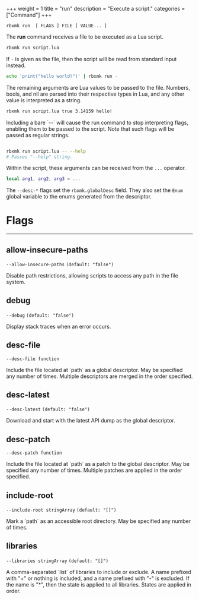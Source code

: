 +++
weight = 1
title = "run"
description = "Execute a script."
categories = ["Command"]
+++

`rbxmk run 	[ FLAGS ] FILE [ VALUE... ]
`

The **run** command receives a file to be executed as a Lua script.

```bash
rbxmk run script.lua
```

If `-` is given as the file, then the script will be read from
standard input instead.

```bash
echo 'print("hello world!")' | rbxmk run -
```

The remaining arguments are Lua values to be passed to the file. Numbers,
bools, and nil are parsed into their respective types in Lua, and any other
value is interpreted as a string.

```bash
rbxmk run script.lua true 3.14159 hello!
```

Including a bare \`--\` will cause the run command to stop interpreting flags,
enabling them to be passed to the script. Note that such flags will be passed as
regular strings.

```bash

rbxmk run script.lua -- --help
# Passes "--help" string.

```

Within the script, these arguments can be received from the `...`
operator.

```lua
local arg1, arg2, arg3 = ...
```

The `--desc-*` flags set the `rbxmk.globalDesc` field.
They also set the `Enum` global variable to the enums generated from
the descriptor.

# Flags

----

## allow-insecure-paths

`--allow-insecure-paths` `(default: "false")`

Disable path restrictions, allowing scripts to access any path in the file
system.

## debug

`--debug` `(default: "false")`

Display stack traces when an error occurs.

## desc-file

`--desc-file function`

Include the file located at \`path\` as a global descriptor. May be specified
any number of times. Multiple descriptors are merged in the order specified.

## desc-latest

`--desc-latest` `(default: "false")`

Download and start with the latest API dump as the global descriptor.

## desc-patch

`--desc-patch function`

Include the file located at \`path\` as a patch to the global descriptor. May
be specified any number of times. Multiple patches are applied in the order
specified.

## include-root

`--include-root stringArray` `(default: "[]")`

Mark a \`path\` as an accessible root directory. May be specified any number of
times.

## libraries

`--libraries stringArray` `(default: "[]")`

A comma-separated \`list\` of libraries to include or exclude. A name prefixed
with "+" or nothing is included, and a name prefixed with "-" is excluded. If
the name is "\*", then the state is applied to all libraries. States are applied
in order.